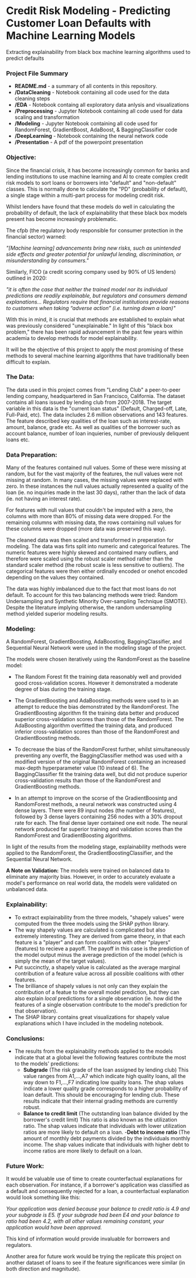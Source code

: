 # Credit Risk Modeling - Predicting Customer Loan Defaults with Machine Learning Models
Extracting explainability from black box machine learning algorithms used to predict defaults 

### Project File Summary
- <b>README.md</b> - a summary of all contents in this repository.
- <b>/DataCleaning</b> - Notebook containing all code used for the data cleaning steps
- <b>/EDA</b> - Notebook containg all exploratory data anlysis and visualizations
- <b>/Preprocessing</b> - Jupyter Notebook containing all code used for data scaling and transformation
- <b>/Modeling</b> - Jupyter Notebook containing all code used for RandomForest, GradientBoost, AdaBoost, & BaggingClassifier code
- <b>/DeepLearning</b> - Notebook containing the neural network code
- <b>/Presentation</b> - A pdf of the powerpoint presentation

### Objective:
Since the financial crisis, it has become increasingly common for banks and lending institutions to use machine learning and AI to create complex credit risk models to sort loans or borrowers into "default" and "non-default" classes. This is normally done to calculate the "PD" (probability of default), a single stage within a multi-part process for modeling credit risk.

Whilst lenders have found that these models do well in calculating the probability of default, the lack of explainability that these black box models present has become increasingly problematic.

The cfpb (the regulatory body responsible for consumer protection in the financial sector) warned:

<i>"[Machine learning] advancements bring new risks, such as unintended side effects and greater potential for unlawful lending, discrimination, or misunderstanding by consumers."</i>

Similarly, FICO (a credit scoring company used by 90% of US lenders) outlined in 2020:

<i>"it is often the case that neither the trained model nor its individual predictions are readily explainable, but regulators and consumers demand explanations... Regulators require that financial institutions provide reasons to customers when taking “adverse action” (i.e. turning down a loan)"</i>

With this in mind, it is crucial that methods are established to explain what was previously considered "unexplainable." In light of this "black box problem," there has been rapid advancement in the past few years within academia to develop methods for model explainability. 

It will be the objective of this project to apply the most promising of these methods to several machine learning algorithms that have traditionally been difficult to explain. 


### The Data:
The data used in this project comes from "Lending Club" a peer-to-peer lending company, headquartered in San Francisco, California. The dataset contains all loans issued by lending club from 2007-2018. The target variable in this data is the "current loan status" (Default, Charged-off, Late, Full-Paid, etc). The data includes 2.6 million observations and 143 features. The feature described key qualities of the loan such as interest-rate, amount, balance, grade etc. As well as qualities of the borrower such as account balance, number of loan inquieries, number of previously deliquent loans etc.

### Data Preparation: 
Many of the features contained null values. Some of these were missing at random, but for the vast majority of the features, the null values were not missing at random. In many cases, the missing values were replaced with zero. In these instances the null values actually represented a quality of the loan (ie. no inquiries made in the last 30 days), rather than the lack of data (ie. not having an interest rate). 

For features with null values that couldn't be imputed with a zero, the columns with more than 80% of missing data were dropped. For the remaining columns with missing data, the rows containing null values for these columns were dropped (more data was preserved this way). 

The cleaned data was then scaled and transformed in preperation for modeling. The data was firts split into numeric and categorical features. The numeric features were highly skewed and contained many outliers, and therefore were scaled using the robust scaler method rather than the standard scaler method (the robust scale is less sensitive to outliers). The categorical features were then either ordinally encoded or onehot encoded depending on the values they contained. 

The data was highly imbalanced due to the fact that most loans do not default. To account for this two balancing methods were tried: Random Undersampling and Synthetic Minority Over-sampling Technique (SMOTE). Despite the literature implying otherwise, the random undersampling method yielded superior modeling results. 

### Modeling:
A RandomForest, GradientBoosting, AdaBoosting, BaggingClassifier, and Sequential Neural Network were used in the modeling stage of the project.

The models were chosen iteratively using the RandomForest as the baseline model:

- The Random Forest fit the training data reasonably well and provided good cross-validation scores. However it demonstrated a moderate degree of bias during the training stage.

- The GradientBoosting and AdaBoosting methods were used to in an attempt to reduce the bias demonstrated by the RandomForest. The GradientBoosting algorithm fit the training data better and produced superior cross-validation scores than those of the RandomForest. The AdaBoosting algorithm overfitted the training data, and produced inferior cross-validation scores than those of the RandomForest and GradientBoosting methods.

- To decrease the bias of the RandomForest further, whilst simultaneously preventing any overfit, the BaggingClassifier method was used with a modified version of the original RandomForest containing an increased max-depth hyperparameter value (10 instead of 6). The BaggingClassifier fit the training data well, but did not produce superior cross-validation results than those of the RandomForest and GradientBoosting methods.

- In an attempt to improve on the scorse of the GradientBoosintg and RandomForest methods, a neural network was constructed using 4 dense layers. There were 89 input nodes (the number of features), followed by 3 dense layers containing 256 nodes with a 30% dropout rate for each. The final dense layer contained one exit node. The neural network produced far superior training and validation scores than the RandomForest and GradientBoosting algorithms. 

In light of the results from the modeling stage, explainability methods were applied to the RandomForest, the GradientBoostingClassifier, and the Sequential Neural Network.

<b>A Note on Validation:</b>
The models were trained on balanced data to eliminate any majority bias. However, in order to accurately evaluate a model's performance on real world data, the models were validated on unbalanced data. 

### Explainability:

- To extract explainability from the three models, "shapely values" were computed from the three models using the SHAP python library. 
- The way shapely values are calculated is complicated but also extremely interesting. They are derived from game theory, in that each feature is a "player" and can form coalitions with other "players" (features) to recieve a payoff. The payoff in this case is the prediction of the model output minus the average prediction of the model (which is simply the mean of the target values). 
- Put succinctly, a shapely value is calculated as the average marginal contribution of a feature value across all possible coalitions with other features.
- The brilliance of shapely values is not only can they explain the contribution of a featue to the overall model prediction, but they can also explain <i>local</i> predictions for a single observation (ie. how did the features of a single observation contribute to the model's prediction for that observation).
- The SHAP library contains great visualizations for shapely value explanations which I have included in the modeling notebook.

### Conclusions: 
- The results from the explainability methods applied to the models indicate that at a global level the following features contribute the most to the models' predictions:
   - <b>Subgrade</b> (The risk grade of the loan assigned by lending club) This value ranges from A1,...,A7 which indicate high quality loans, all the way down to F1,...,F7 indicating low quality loans. The shap values indicate a lower quality grade corresponds to a higher probability of loan default. This should be encouraging for lending club. These results indicate that their internal grading methods are currently robust.  
   - <b>Balance to credit limit</b> (The outstanding loan balance divided by the borrower's credit limit) This ratio is also known as the utilization ratio. The shap values indicate that individuals with lower utilization ratios are more likely to default on a loan. 
   -<b>Debt to income ratio</b> (The amount of monthly debt payments divided by the individuals monthly income. The shap values indicate that individuals with higher debt to income ratios are more likely to default on a loan.
   
### Future Work:
It would be valuable use of time to create counterfactual explanations for each observation. For instance, if a borrower's application was classified as a default and consequently rejected for a loan, a counterfactual explanation would look something like this:

<i>Your application was denied because your balance to credit ratio is 4.9 and your subgrade is E5. If your subgrade had been E4 and your balance to ratio had been 4.2, with all other values remaining constant, your application would have been approved.</i>

This kind of information would provide invaluable for borrowers and regulators. 

Another area for future work would be trying the replicate this project on another dataset of loans to see if the feature significances were similar (in both direction and magnitude).


